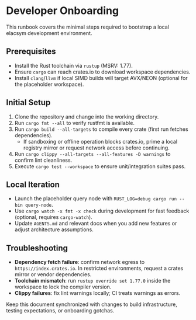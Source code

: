 # Developer Onboarding

This runbook covers the minimal steps required to bootstrap a local elacsym development environment.

## Prerequisites

- Install the Rust toolchain via `rustup` (MSRV: 1.77).
- Ensure `cargo` can reach crates.io to download workspace dependencies.
- Install `clang`/`llvm` if local SIMD builds will target AVX/NEON (optional for the placeholder workspace).

## Initial Setup

1. Clone the repository and change into the working directory.
2. Run `cargo fmt --all` to verify rustfmt is available.
3. Run `cargo build --all-targets` to compile every crate (first run fetches dependencies).
   - If sandboxing or offline operation blocks crates.io, prime a local registry mirror or request network access before continuing.
4. Run `cargo clippy --all-targets --all-features -D warnings` to confirm lint cleanliness.
5. Execute `cargo test --workspace` to ensure unit/integration suites pass.

## Local Iteration

- Launch the placeholder query node with `RUST_LOG=debug cargo run --bin query-node`.
- Use `cargo watch -x fmt -x check` during development for fast feedback (optional, requires `cargo-watch`).
- Update `AGENTS.md` and relevant docs when you add new features or adjust architecture assumptions.

## Troubleshooting

- **Dependency fetch failure**: confirm network egress to `https://index.crates.io`. In restricted environments, request a crates mirror or vendor dependencies.
- **Toolchain mismatch**: run `rustup override set 1.77.0` inside the workspace to lock the compiler version.
- **Clippy failures**: fix lint warnings locally; CI treats warnings as errors.

Keep this document synchronized with changes to build infrastructure, testing expectations, or onboarding gotchas.
